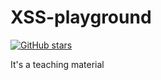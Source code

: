 # XSS-playground

[![GitHub stars](https://img.shields.io/github/stars/JalinWu/XSS-playground)](https://github.com/JalinWu/XSS-playground/stargazers) 

It's a teaching material
